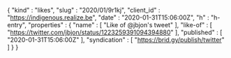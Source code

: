 {
  "kind" : "likes",
  "slug" : "2020/01/9r1kj",
  "client_id" : "https://indigenous.realize.be",
  "date" : "2020-01-31T15:06:00Z",
  "h" : "h-entry",
  "properties" : {
    "name" : [ "Like of @jbjon's tweet" ],
    "like-of" : [ "https://twitter.com/jbjon/status/1223259391094394880" ],
    "published" : [ "2020-01-31T15:06:00Z" ],
    "syndication" : [ "https://brid.gy/publish/twitter" ]
  }
}

